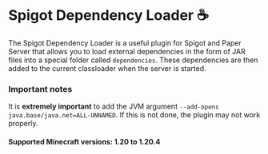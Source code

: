 # Spigot Dependency Loader ☕
The Spigot Dependency Loader is a useful plugin for Spigot and Paper Server that allows you to load external dependencies in the form of JAR files into a special folder called `dependencies`. These dependencies are then added to the current classloader when the server is started.

### Important notes
It is **extremely important** to add the JVM argument `--add-opens java.base/java.net=ALL-UNNAMED`. If this is not done, the plugin may not work properly.

#### Supported Minecraft versions: 1.20 to 1.20.4
